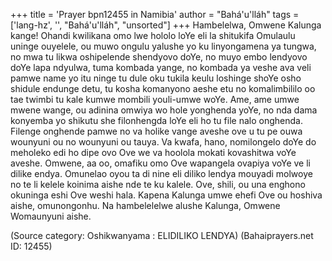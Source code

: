 +++
title = 'Prayer bpn12455 in Namibia'
author = "Bahá'u'lláh"
tags = ['lang-hz', '', "Bahá'u'lláh", "unsorted"]
+++
Hambelelwa, Omwene Kalunga kange! Ohandi kwilikana omo lwe hololo loYe eli la shitukifa Omulaulu uninge ouyelele, ou muwo ongulu yalushe yo ku linyongamena ya tungwa, no mwa tu likwa oshipelende shendyovo doYe, no muyo embo lendyovo doYe lapa ndyulwa, tuma kombada yange, no kombada ya veshe ava veli pamwe name yo itu ninge tu dule oku tukila keulu loshinge shoYe osho shidule endunge detu, tu kosha komanyono aeshe etu no komalimbililo oo tae twimbi tu kale kumwe mombili youli-umwe woYe.
	Ame, ame umwe mwene wange, ou adinina omwiya wo hole yonghenda yoYe, no nda dama konyemba yo shikutu she filonhengda loYe eli ho tu file nalo onghenda. Filenge onghende pamwe no va holike vange aveshe ove u tu pe ouwa wounyuni ou no wounyuni ou tauya. Va kwafa, hano, nomilongelo doYe do meholeko edi ho dipe ovo Ove we va hoolola mokati kovashitwa voYe aveshe. Omwene, aa oo, omafiku omo Ove wapangela ovapiya voYe ve li dilike endya. 
	Omunelao oyou ta di nine eli diliko lendya mouyadi molwoye no te li kelele koinima aishe nde te ku kalele. Ove, shili, ou una enghono okuninga eshi Ove weshi hala. 
	Kapena Kalunga umwe ehefi Ove ou hoshiva aishe, omunongonhu. Na hambelelelwe alushe Kalunga, Omwene Womaunyuni aishe.

(Source category: Oshikwanyama : ELIDILIKO LENDYA)
(Bahaiprayers.net ID: 12455)
